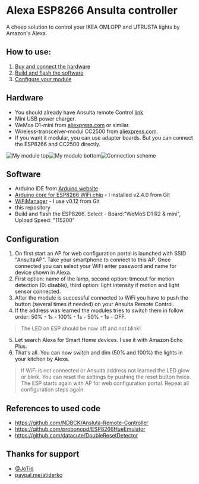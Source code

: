# Alexa ESP8266 Ansulta controller
A cheep solution to control your IKEA OMLOPP and UTRUSTA lights by Amazon's Alexa.

## How to use:
1. [Buy and connect the hardware](#hardware)
2. [Build and flash the software](#software)
3. [Configure your module](#configuration)

## Hardware
- You should already have Ansulta remote Control [link](http://www.ikea.com/de/de/catalog/products/90300773/)
- Mini USB power charger.
- WeMos D1-mini from [aliexpress.com](https://de.aliexpress.com/item/D1-mini-Mini-NodeMcu-4M-bytes-Lua-WIFI-Internet-of-Things-development-board-based-ESP8266-by/32651747570.html) or similar.
- Wireless-transceiver-modul CC2500 from [aliexpress.com](https://de.aliexpress.com/item/Wireless-Module-CC2500-2-4G-Low-power-Consistency-Stability-Small-Size/32702148262.html).
- If you want it modular, you can use adapter boards. But you can connect the ESP8266 and CC2500 directly.

![My module top](https://github.com/atiderko/esp8266-ansulta-alexa/blob/master/my_module_top.jpg)![My module bottom](https://github.com/atiderko/esp8266-ansulta-alexa/blob/master/my_module_bottom.jpg)![Connection scheme](https://github.com/atiderko/esp8266-ansulta-alexa/blob/master/scheme.png)

## Software
- Arduino IDE from [Arduino website](http://www.arduino.cc/en/main/software)
- [Arduino core for ESP8266 WiFi chip](https://github.com/esp8266/Arduino) - I installed v2.4.0 from Git 
- [WiFiManager](https://github.com/tzapu/WiFiManager/) - I use v0.12 from Git
- this repository
- Build and flash the ESP8266. Select - Board:"WeMoS D1 R2 & mini", Upload Speed: "115200"

## Configuration
1. On first start an AP for web configuration portal is launched with SSID "AnsultaAP". Take your smartphone to connect to this AP. Once connected you can select your WiFi enter password and name for device shown in Alexa.
2. First option: name of the lamp, second option: timeout for motion detection (0: disable), third option: light intensity if motion and light sensor connected. 
3. After the module is successful connected to WiFi you have to push the button (several times if needed) on your Ansulta Remote Control.
4. If the address was learned the modules tries to switch them in follow order: 50% - 1s - 100% - 1s - 50% - 1s - OFF.
> The LED on ESP should be now off and not blink!
5. Let search Alexa for Smart Home devices. I use it with Amazon Echo Plus.
6. That's all. You can now switch and dim (50% and 100%) the lights in your kitchen by Alexa.

>If WiFi is not connected or Ansulta address not learned the LED glow or blink. You can reset the settings by pushing the reset button twice. The ESP starts again with AP for web configuration portal. Repeat all configuration steps again.

## References to used code
- https://github.com/NDBCK/Ansluta-Remote-Controller
- https://github.com/probonopd/ESP8266HueEmulator
- https://github.com/datacute/DoubleResetDetector

## Thanks for support
- [@JoTid](https://github.com/JoTid)
- [paypal.me/atiderko](https://www.paypal.me/atiderko)
